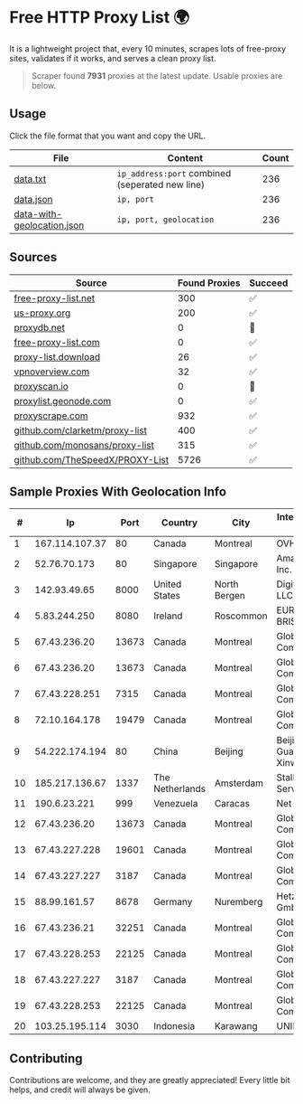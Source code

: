 
# Free HTTP Proxy List 🌍

It is a lightweight project that, every 10 minutes, scrapes lots of free-proxy sites, validates if it works, and serves a clean proxy list.


> Scraper found **7931** proxies at the latest update. Usable proxies are below.

## Usage

Click the file format that you want and copy the URL.


|File|Content|Count|
|----|-------|-----|
|[data.txt](https://raw.githubusercontent.com/themiralay/Proxy-List-World/master/data.txt)|`ip_address:port` combined (seperated new line)|236|
|[data.json](https://raw.githubusercontent.com/themiralay/Proxy-List-World/master/data.json)|`ip, port`|236|
|[data-with-geolocation.json](https://raw.githubusercontent.com/themiralay/Proxy-List-World/master/data-with-geolocation.json)|`ip, port, geolocation`|236|

## Sources

|Source|Found Proxies|Succeed|
|------|-------------|-------|
|[free-proxy-list.net](https://free-proxy-list.net)|300|✅|
|[us-proxy.org](https://www.us-proxy.org)|200|✅|
|[proxydb.net](http://proxydb.net)|0|🚫|
|[free-proxy-list.com](https://free-proxy-list.com/?page=&port=&type%5B%5D=http&type%5B%5D=https&up_time=0&search=Search)|0|✅|
|[proxy-list.download](https://www.proxy-list.download/HTTP)|26|✅|
|[vpnoverview.com](https://vpnoverview.com/privacy/anonymous-browsing/free-proxy-servers)|32|✅|
|[proxyscan.io](https://www.proxyscan.io)|0|🚫|
|[proxylist.geonode.com](https://proxylist.geonode.com/api/proxy-list?limit=300&page=1&sort_by=lastChecked&sort_type=desc&protocols=http,https)|0|✅|
|[proxyscrape.com](https://api.proxyscrape.com/v2/?request=displayproxies&protocol=http&timeout=10000&country=all&ssl=all&anonymity=all)|932|✅|
|[github.com/clarketm/proxy-list](https://raw.githubusercontent.com/clarketm/proxy-list/master/proxy-list-raw.txt)|400|✅|
|[github.com/monosans/proxy-list](https://raw.githubusercontent.com/monosans/proxy-list/main/proxies/http.txt)|315|✅|
|[github.com/TheSpeedX/PROXY-List](https://raw.githubusercontent.com/TheSpeedX/PROXY-List/master/http.txt)|5726|✅|


## Sample Proxies With Geolocation Info

|#|Ip|Port|Country|City|Internet Service Provider|
|-|--|----|-------|----|-------------------------|
|1|167.114.107.37|80|Canada|Montreal|OVH SAS|
|2|52.76.70.173|80|Singapore|Singapore|Amazon.com, Inc.|
|3|142.93.49.65|8000|United States|North Bergen|DigitalOcean, LLC|
|4|5.83.244.250|8080|Ireland|Roscommon|EURONA-BRISKNET|
|5|67.43.236.20|13673|Canada|Montreal|GloboTech Communications|
|6|67.43.236.20|13673|Canada|Montreal|GloboTech Communications|
|7|67.43.228.251|7315|Canada|Montreal|GloboTech Communications|
|8|72.10.164.178|19479|Canada|Montreal|GloboTech Communications|
|9|54.222.174.194|80|China|Beijing|Beijing Guanghuan Xinwang Digital|
|10|185.217.136.67|1337|The Netherlands|Amsterdam|Stallion Network Services Limited|
|11|190.6.23.221|999|Venezuela|Caracas|Net Uno|
|12|67.43.236.20|13673|Canada|Montreal|GloboTech Communications|
|13|67.43.227.228|19601|Canada|Montreal|GloboTech Communications|
|14|67.43.227.227|3187|Canada|Montreal|GloboTech Communications|
|15|88.99.161.57|8678|Germany|Nuremberg|Hetzner Online GmbH|
|16|67.43.236.21|32251|Canada|Montreal|GloboTech Communications|
|17|67.43.228.253|22125|Canada|Montreal|GloboTech Communications|
|18|67.43.227.227|3187|Canada|Montreal|GloboTech Communications|
|19|67.43.228.253|22125|Canada|Montreal|GloboTech Communications|
|20|103.25.195.114|3030|Indonesia|Karawang|UNINA|



## Contributing

Contributions are welcome, and they are greatly appreciated! Every
little bit helps, and credit will always be given.

